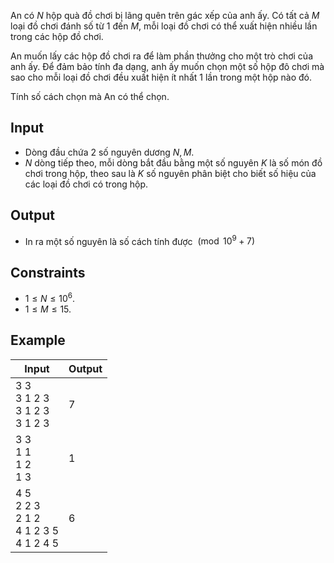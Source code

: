 An có $N$ hộp quà đồ chơi bị lãng quên trên gác xếp của anh ấy. Có tất cả $M$ loại đồ chơi đánh số từ $1$ đến $M$, mỗi loại đồ chơi có thể xuất hiện nhiều lần trong các hộp đồ chơi.

An muốn lấy các hộp đồ chơi ra để làm phần thưởng cho một trò chơi của anh ấy. Để đảm bảo tính đa dạng, anh ấy muốn chọn một số hộp đô chơi mà sao cho mỗi loại đồ chơi đều xuất hiện ít nhất $1$ lần trong một hộp nào đó.

Tính số cách chọn mà An có thể chọn.

## Input

- Dòng đầu chứa 2 số nguyên dương $N, M$.
- $N$ dòng tiếp theo, mỗi dòng bắt đầu bằng một số nguyên $K$ là số món đồ chơi trong hộp, theo sau là $K$ số nguyên phân biệt cho biết số hiệu của các loại đồ chơi có trong hộp.

## Output

- In ra một số nguyên là số cách tính được $\pmod{10^9+7}$

## Constraints

- $1\le N\le 10^6$.
- $1\le M\le 15$.

## Example

|Input|Output|
|-|-|
|3 3<br>3 1 2 3<br>3 1 2 3<br>3 1 2 3|7|
|3 3<br>1 1<br>1 2<br>1 3|1|
|4 5<br>2 2 3<br>2 1 2<br>4 1 2 3 5<br>4 1 2 4 5|6|
